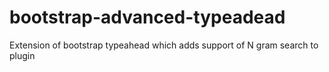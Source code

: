 bootstrap-advanced-typeadead
============================

Extension of bootstrap typeahead which adds support of N gram search to plugin

